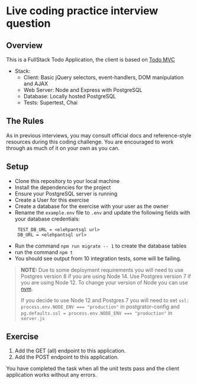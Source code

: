 Live coding practice interview question
=======================================

## Overview

This is a FullStack Todo Application, the client is based on [Todo MVC](http://todomvc.com/)

- Stack:
  - Client: Basic jQuery selectors, event-handlers, DOM manipulation and AJAX
  - Web Server: Node and Express with PostgreSQL 
  - Database: Locally hosted PostgreSQL 
  - Tests: Supertest, Chai

## The Rules

As in previous interviews, you may consult official docs and reference-style resources during this coding challenge. You are encouraged to work through as much of it on your own as you can.


## Setup
- Clone this repository to your local machine
- Install the dependencies for the project
- Ensure your PostgreSQL server is running
- Create a User for this exercise
- Create a database for the exercise with your user as the owner
- Rename the `example.env` file to `.env` and update the following fields with your database credentials:
  ```
   TEST_DB_URL = <elehpantsql url>
   DB_URL = <elehpantsql url>
  ```
- Run the command `npm run migrate -- 1` to create the database tables
- run the command `npm t`
- You should see output from 10 integration tests, some will be failing.

> **NOTE:** Due to some deployment requirements you will need to use Postgres version 8
> if you are using Node 14. Use Postgres version 7 if you are using Node 12. To change
> your version of Node you can use [nvm](https://github.com/nvm-sh/nvm#install--update-script).
> 
> If you decide to use Node 12 and Postgres 7 you will need to set
> `ssl: process.env.NODE_ENV === "production"` in postgrator-config  and `pg.defaults.ssl = process.env.NODE_ENV === "production"` in `server.js`

## Exercise

1. Add the GET (all) endpoint to this application.
2. Add the POST endpoint to this application.


You have completed the task when all the unit tests pass and the client application works without any errors.
